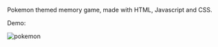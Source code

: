 Pokemon themed memory game, made with HTML, Javascript and CSS.

Demo: 

![pokemon](https://user-images.githubusercontent.com/59008367/84732850-06617d00-af9d-11ea-8870-cfee768ad666.gif)

